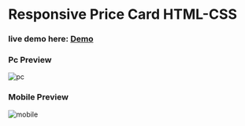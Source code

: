 # Responsive Price Card HTML-CSS

### live demo here: <a href="https://adrianrafi.github.io/QR-Code-Component-Solutions-Frontend-Mentor/">Demo</a>


### Pc Preview
![pc](https://github.com/AdrianRafi/Price-Card-With-HTML-CSS/assets/151396248/5c2cebf1-28f6-499d-8bb8-63d7f17d61a1)

### Mobile Preview
![mobile](https://github.com/AdrianRafi/Price-Card-With-HTML-CSS/assets/151396248/81f25715-2c3f-47ff-bb4a-0a497dc47bd3)




